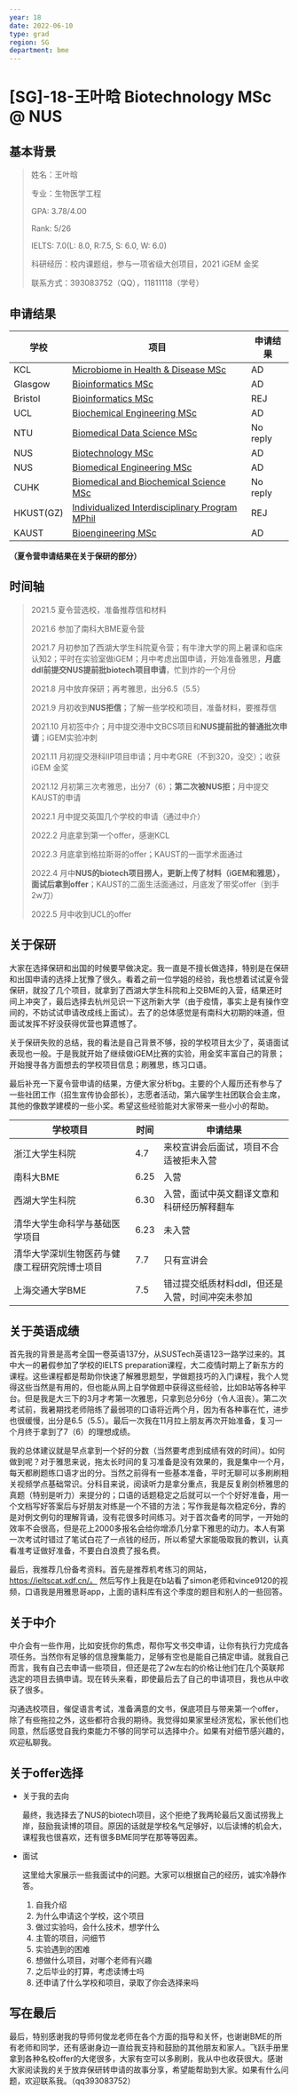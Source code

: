 ```yaml
---
year: 18
date: 2022-06-10
type: grad
region: SG
department: bme
---
```


# \[SG\]-18-王叶晗 Biotechnology MSc @ NUS

## 基本背景

> 姓名：王叶晗
>
> 专业：生物医学工程
>
> GPA: 3.78/4.00
>
> Rank: 5/26
>
> IELTS: 7.0(L: 8.0, R:7.5, S: 6.0, W: 6.0)
>
> 科研经历：校内课题组，参与一项省级大创项目，2021 iGEM 金奖
>
> 联系方式：393083752（QQ），11811118（学号）

## 申请结果

| 学校      | 项目                                                                                                                                         | 申请结果 |
| --------- | -------------------------------------------------------------------------------------------------------------------------------------------- | -------- |
| KCL       | [Microbiome in Health & Disease MSc](https://www.kcl.ac.uk/study/postgraduate-taught/courses/microbiome-in-health-disease-msc)               | AD       |
| Glasgow   | [Bioinformatics MSc](https://www.gla.ac.uk/postgraduate/taught/bioinformatics/)                                                              | AD       |
| Bristol   | [Bioinformatics MSc](https://www.bristol.ac.uk/study/postgraduate/2021/life-sciences/msc-bioinformatics/)                                    | REJ      |
| UCL       | [Biochemical Engineering MSc](https://www.ucl.ac.uk/prospective-students/graduate/taught-degrees/biochemical-engineering-msc)                | AD       |
| NTU       | [Biomedical Data Science MSc](https://www.ntu.edu.sg/education/graduate-programme/master-of-science-in-biomedical-data-science)              | No reply |
| NUS       | [Biotechnology MSc](https://www.dbs.nus.edu.sg/education/graduates/masters-by-coursework/biotechnology/)                                     | AD       |
| NUS       | [Biomedical Engineering MSc](https://cde.nus.edu.sg/bme/master-of-science-msc-in-biomedical-engineering/)                                    | AD       |
| CUHK      | [Biomedical and Biochemical Science MSc](https://www.gs.cuhk.edu.hk/admissions/programme/science#msc-in-biochemical-and-biomedical-sciences) | No reply |
| HKUST(GZ) | [Individualized Interdisciplinary Program MPhil](https://prog-crs.hkust.edu.hk/pgprog/2022-23/mphil-phd-bsbe)                                | REJ      |
| KAUST     | [Bioengineering MSc](https://bese.kaust.edu.sa/study/academic-programs/bioengineering)                                                       | AD       |

**（夏令营申请结果在关于保研的部分）**

## 时间轴

> 2021.5 夏令营选校，准备推荐信和材料
>
> 2021.6 参加了南科大BME夏令营
>
> 2021.7 月初参加了西湖大学生科院夏令营；有牛津大学的网上暑课和临床认知2；平时在实验室做iGEM；月中考虑出国申请，开始准备雅思，**月底ddl前提交NUS提前批biotech项目申请**，忙到炸的一个月份
>
> 2021.8 月中放弃保研；再考雅思，出分6.5（5.5）
>
> 2021.9 月初收到**NUS拒信**；了解一些学校和项目，准备材料，要推荐信
>
> 2021.10 月初签中介；月中提交港中文BCS项目和**NUS提前批的普通批次申请**；iGEM实验冲刺
>
> 2021.11 月初提交港科IIP项目申请；月中考GRE（不到320，没交）；收获iGEM 金奖
>
> 2021.12 月初第三次考雅思，出分7（6）；**第二次被NUS拒**；月中提交KAUST的申请
>
> 2022.1 月中提交英国几个学校的申请（通过中介）
>
> 2022.2 月底拿到第一个offer，感谢KCL
>
> 2022.3 月底拿到格拉斯哥的offer；KAUST的一面学术面通过
>
> 2022.4 月中**NUS的biotech项目捞人，更新上传了材料（iGEM和雅思），面试后拿到offer**；KAUST的二面生活面通过，月底发了带奖offer（到手2w刀）
>
> 2022.5 月中收到UCL的offer

## 关于保研

大家在选择保研和出国的时候要早做决定。我一直是不擅长做选择，特别是在保研和出国申请的选择上犹豫了很久。看着之前一位学姐的经验，我也想着试试夏令营保研，就投了几个项目，就拿到了西湖大学生科院和上交BME的入营，结果还时间上冲突了，最后选择去杭州见识一下这所新大学（由于疫情，事实上是有操作空间的，不妨试试申请改成线上面试）。去了的总体感觉是有南科大初期的味道，但面试发挥不好没获得优营也算遗憾了。

关于保研失败的总结，我的看法是自己背景不够，投的学校项目太少了，英语面试表现也一般。于是我就开始了继续做iGEM比赛的实验，用金奖丰富自己的背景；开始搜寻各方面想去的学校项目信息；刷雅思，练习口语。

最后补充一下夏令营申请的结果，方便大家分析bg。主要的个人履历还有参与了一些社团工作（招生宣传协会部长），志愿者活动，第六届学生社团联合会主席，其他的像数学建模的一些小奖。希望这些经验能对大家带来一些小小的帮助。

| 学校项目                                     | 时间 | 申请结果                                        |
| -------------------------------------------- | ---- | ----------------------------------------------- |
| 浙江大学生科院                               | 4.7  | 来校宣讲会后面试，项目不合适被拒未入营          |
| 南科大BME                                    | 6.25 | 入营                                            |
| 西湖大学生科院                               | 6.30 | 入营，面试中英文翻译文章和科研经历解释翻车      |
| 清华大学生命科学与基础医学项目               | 6.23 | 未入营                                          |
| 清华大学深圳生物医药与健康工程研究院博士项目 | 7.7  | 只有宣讲会                                      |
| 上海交通大学BME                              | 7.5  | 错过提交纸质材料ddl，但还是入营，时间冲突未参加 |

## 关于英语成绩

首先我的背景是高考全国一卷英语137分，从SUSTech英语123一路学过来的。其中大一的暑假参加了学校的IELTS preparation课程，大二疫情时期上了新东方的课程。这些课程都是帮助你快速了解雅思题型，学做题技巧的入门课程，我个人觉得这些当然是有用的，但也能从网上自学做题中获得这些经验，比如B站等各种平台。但是我是大三下的3月才考第一次雅思，只拿到总分6分（令人沮丧）。第二次考试前，我暑期找老师陪练了最弱项的口语将近两个月，因为有各种事在忙，进步也很缓慢，出分是6.5（5.5）。最后一次我在11月拉上朋友再次开始准备，复习一个月终于拿到了7（6）的理想成绩。

我的总体建议就是早点拿到一个好的分数（当然要考虑到成绩有效的时间）。如何做到呢？对于雅思来说，拖太长时间的复习准备是没有效果的，我是集中一个月，每天都刷题练口语才出的分。当然之前得有一些基本准备，平时无聊可以多刷刷相关视频学点基础常识。分科目来说，阅读听力是拿分重点，我是反复刷剑桥雅思的真题（特别是听力）来提分的；口语的话题稳定之后就可以一个个好好准备，用一个文档写好答案后与好朋友对练是一个不错的方法；写作我是每次稳定6分，靠的是对例文例句的理解背诵，没有花很多时间练习。对于首次备考的同学，一开始的效率不会很高，但是花上2000多报名会给你增添几分拿下雅思的动力。本人有第一次考试时错过了笔试白花了一点钱的经历，所以希望大家能吸取我的教训，认真看准考证做好准备，不要白白浪费了报名费。

最后，我推荐几份备考资料。首先是推荐机考练习的网站，https://ieltscat.xdf.cn/。 然后写作上我是在b站看了simon老师和vince9120的视频，口语我是用雅思哥app，上面的语料库有这个季度的题目和别人的一些回答。

## 关于中介

中介会有一些作用，比如安抚你的焦虑，帮你写文书交申请，让你有执行力完成各项任务。当然你有足够的信息搜集能力，足够有空也是能自己搞定申请。就我自己而言，我有自己去申请一些项目，但还是花了2w左右的价格让他们在几个英联邦选定的项目去搞申请。现在转头来看，即使最后去了自己的申请项目，我也从中收获了很多。

沟通选校项目，催促语言考试，准备满意的文书，保底项目与带来第一个offer，除了有些拖拉之外，这些都符合我的期待。我觉得如果家里经济宽松，家长他们也同意，然后感觉自我约束能力不够的同学可以选择中介。如果有对细节感兴趣的，欢迎私聊我。

## 关于offer选择

- 关于我的去向

  最终，我选择去了NUS的biotech项目，这个拒绝了我两轮最后又面试捞我上岸，鼓励我读博的项目。原因的话就是学校名气足够好，以后读博的机会大，课程我也很喜欢，还有很多BME同学在那等等因素。

- 面试

  这里给大家展示一些我面试中的问题。大家可以根据自己的经历，诚实冷静作答。

  1. 自我介绍
  2. 为什么申请这个学校，这个项目
  3. 做过实验吗，会什么技术，想学什么
  4. 主管的项目，问细节
  5. 实验遇到的困难
  6. 想做什么项目，对哪个老师有兴趣
  7. 之后毕业的打算，考虑读博士吗
  8. 还申请了什么学校和项目，录取了你会选择来吗

## 写在最后

最后，特别感谢我的导师何俊龙老师在各个方面的指导和关怀，也谢谢BME的所有老师和同学，还有感谢身边一直给我支持和鼓励的其他朋友和家人。飞跃手册里拿到各种名校offer的大佬很多，大家有空可以多刷刷，我从中也收获很大。感谢大家阅读我的关于放弃保研转申请的故事分享，希望能帮助到大家。如果有什么问题，欢迎联系我。（qq393083752）

